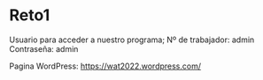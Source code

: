 # Reto1
Usuario para acceder a nuestro programa;
Nº de trabajador: admin
Contraseña: admin


Pagina WordPress:
https://wat2022.wordpress.com/
